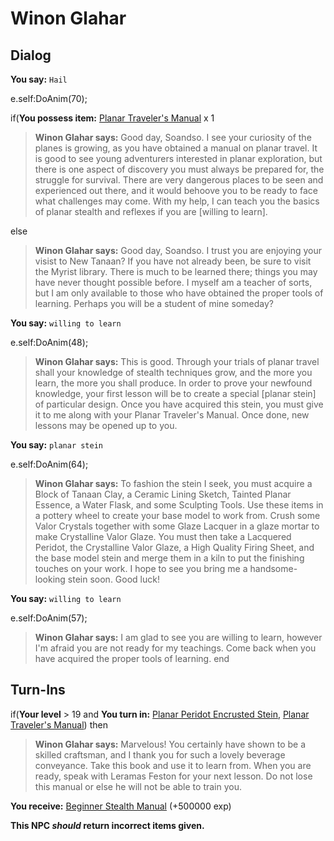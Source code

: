 # Winon Glahar


## Dialog

**You say:** `Hail`



e.self:DoAnim(70);


if(**You possess item:**  [Planar Traveler's Manual](/item/28745) x 1



>**Winon Glahar says:** Good day, Soandso. I see your curiosity of the planes is growing, as you have obtained a manual on planar travel. It is good to see young adventurers interested in planar exploration, but there is one aspect of discovery you must always be prepared for, the struggle for survival. There are very dangerous places to be seen and experienced out there, and it would behoove you to be ready to face what challenges may come. With my help, I can teach you the basics of planar stealth and reflexes if you are [willing to learn].


else



>**Winon Glahar says:** Good day, Soandso. I trust you are enjoying your visist to New Tanaan? If you have not already been, be sure to visit the Myrist library. There is much to be learned there; things you may have never thought possible before. I myself am a teacher of sorts, but I am only available to those who have obtained the proper tools of learning. Perhaps you will be a student of mine someday?


**You say:** `willing to learn`



e.self:DoAnim(48);


>**Winon Glahar says:** This is good. Through your trials of planar travel shall your knowledge of stealth techniques grow, and the more you learn, the more you shall produce. In order to prove your newfound knowledge, your first lesson will be to create a special [planar stein] of particular design. Once you have acquired this stein, you must give it to me along with your Planar Traveler's Manual. Once done, new lessons may be opened up to you.

**You say:** `planar stein`



e.self:DoAnim(64);


>**Winon Glahar says:** To fashion the stein I seek, you must acquire a Block of Tanaan Clay, a Ceramic Lining Sketch, Tainted Planar Essence, a Water Flask, and some Sculpting Tools. Use these items in a pottery wheel to create your base model to work from. Crush some Valor Crystals together with some Glaze Lacquer in a glaze mortar to make Crystalline Valor Glaze. You must then take a Lacquered Peridot, the Crystalline Valor Glaze, a High Quality Firing Sheet, and the base model stein and merge them in a kiln to put the finishing touches on your work. I hope to see you bring me a handsome-looking stein soon. Good luck!

**You say:** `willing to learn`



e.self:DoAnim(57);


>**Winon Glahar says:** I am glad to see you are willing to learn, however I'm afraid you are not ready for my teachings. Come back when you have acquired the proper tools of learning.
end

## Turn-Ins





if(**Your level** > 19 and  **You turn in:** [Planar Peridot Encrusted Stein](/item/29168), [Planar Traveler's Manual](/item/28745)) then


>**Winon Glahar says:** Marvelous! You certainly have shown to be a skilled craftsman, and I thank you for such a lovely beverage conveyance. Take this book and use it to learn from. When you are ready, speak with Leramas Feston for your next lesson. Do not lose this manual or else he will not be able to train you.





 **You receive:**  [Beginner Stealth Manual](/item/28792) (+500000 exp)

**This NPC *should* return incorrect items given.**
